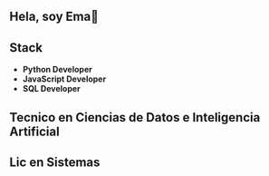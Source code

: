 ## Hela, soy Ema👋


## Stack

- **Python Developer**
- **JavaScript Developer**
- **SQL Developer**

## Tecnico en Ciencias de Datos e Inteligencia Artificial
## Lic en Sistemas
